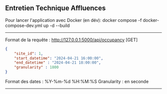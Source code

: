 ## Entretien Technique Affluences

Pour lancer l'application avec Docker (en dév):
docker compose -f docker-compose-dev.yml up -d --build

------------------------------

Format de la requête : http://127.0.0.1:5000/api/occupancy [GET]

```json
{
    "site_id": 1,
    "start_datetime": "2024-04-21 16:00:00",
    "end_datetime" : "2024-04-21 18:00:00",
    "granularity" : 1800
}
```

Format des dates : %Y-%m-%d %H:%M:%S
Granularity : en seconde

-------------------------------